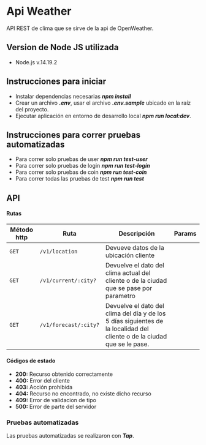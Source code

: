 # Api Weather
API REST de clima que se sirve de la api de OpenWeather.

## Version de Node JS utilizada
- Node.js v.14.19.2

## Instrucciones para iniciar
- Instalar dependencias necesarias ***npm install***
- Crear un archivo ***.env***, usar el archivo ***.env.sample*** ubicado en la raíz del proyecto.
- Ejecutar aplicación en entorno de desarrollo local ***npm run local:dev***.

## Instrucciones para correr pruebas automatizadas
- Para correr solo pruebas de user ***npm run test-user***
- Para correr solo pruebas de login ***npm run test-login***
- Para correr solo pruebas de coin ***npm run test-coin***
- Para correr todas las pruebas de test ***npm run test***

## API

#### Rutas
| Método http | Ruta | Descripción | Params |
| --- | --- | --- | --- |
`GET` | `/v1/location` | Devueve datos de la ubicación cliente 
`GET` | `/v1/current/:city?` | Devuelve el dato del clima actual del cliente o de la ciudad que se pase por parametro
`GET` | `/v1/forecast/:city?` | Devuelve el dato del clima del día y de los 5 días siguientes de la localidad del cliente o de la ciudad que se le pase.
#### Códigos de estado
- **200:** Recurso obtenido correctamente
- **400:** Error del cliente
- **403:** Acción prohibida
- **404:** Recurso no encontrado, no existe dicho recurso
- **409:** Error de validacion de tipo
- **500:** Error de parte del servidor

### Pruebas automatizadas

Las pruebas automatizadas se realizaron con ***Tap***.